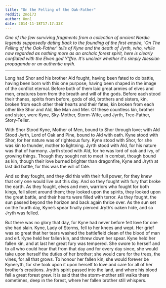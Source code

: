 ```yaml
---
title: "On the Felling of the Oak-Father"
reddit: 2moi73
author: Omn1
date: 2014-11-18T17:17:33Z
---
```


*One of the few surviving fragments from a collection of ancient Nordic legends supposedly dating back to the founding of the first empire, 'On The Felling of the Oak-Father' tells of Kyne and the death of Jyrth, who, while now regarded as nothing more as an archaic forest spirit, here is clearly conflated with the Elven god Y'ffre.  It's unclear whether it's simply Alessian propaganda or an authentic myth.*
* * *
Long had Shor and his brother Ald fought, having been fated to do battle, having been born with this one purpose, having been shaped in the image of the conflict eternal.  Before both of them laid great armies of elves and men, creatures born from the breath and will of the gods.  Before each stood their thanes, spirits from before, gods of old, brothers and sisters, kin, broken from each other their hearts and their fates, kin broken from each other like Shor and Ald, like Man and Mer.  Of these countless kin, brother and sister, were Kyne, Sky-Mother, Storm-Wife, and Jyrth, Tree-Father, Story-Teller.  

With Shor Stood Kyne, Mother of Men, bound to Shor through love; with Ald Stood Jyrth, Lord of Oak and Pine, bound to Ald with oath.  Kyne stood with Shor, for her nature was of righteous fury.  Kyne stood with Shor, for she was kin to thunder, mother to lightning.  Jyrth stood with Ald, for his nature was that of harmony.  Jyrth stood with Ald, for he was lord of oak and ivy, of growing things.  Though they sought not to meet in combat, though bound as kin, though their love burned brighter than dragonfire, Kyne and Jryth at last did battle, for this was the will of fate.  

And so they fought, and they did this with their full power, for they knew that only one would live out this day.  And so they fought with fury that broke the earth.  As they fought, elves and men, warriors who fought for both kings, fell silent around them; they looked upon the spirits, they looked upon the great battle, and their hearts were filled with terror.  As they fought, the sun passed beyond the horizon and back again thrice over.  As the sun set on the fourth day, Kyne’s spear finally pierced Jryth’s oaken hide, and so Jryth was felled.

But there was no glory that day, for Kyne had never before felt love for one she had slain.  Kyne, Lady of Storms, fell to her knees and wept.  Her grief was so great that her tears washed the battlefield clean of the blood of man and elf.  Kyne held her fallen kin, and threw down her spear.  Kyne held her fallen kin, and at last her great fury was tempered.  She swore to herself and to all who could hear that from that day and for every day since, she would take upon herself the duties of her brother; she would care for the trees, the vines, for all that grows.  To honour her fallen kin, she would forever be Kyneryth,  for she took upon it upon herself to love and care for all of her brother’s creations.  Jryth’s spirit passed into the land, and where his blood fell a great forest grew.  It is said that the storm-mother still walks there sometimes, deep in the forest, where her fallen brother still whispers.
